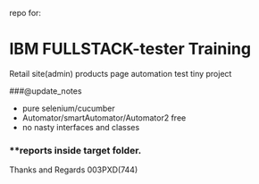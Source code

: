 repo for:
# IBM FULLSTACK-tester Training
Retail site(admin) products page automation test tiny project

###@update_notes
* pure selenium/cucumber
* Automator/smartAutomator/Automator2 free
* no nasty interfaces and classes
### **reports inside target folder.

Thanks and Regards
003PXD(744)